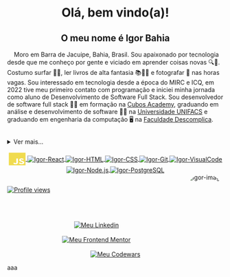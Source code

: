
<h1 align="center">Olá, bem vindo(a)!</h1>

<h2 align="center">O meu nome é Igor Bahia</h2> 



&nbsp;&nbsp;&nbsp;&nbsp;Moro em Barra de Jacuipe, Bahia, Brasil. Sou apaixonado por tecnologia desde que me conheço por gente e viciado em aprender coisas novas 🔍📖. Costumo surfar 🏄‍♂️, ler livros de alta fantasia 📚🧙🐉 e fotografar 📸 nas horas vagas. Sou interessado em tecnologia desde a época do MIRC e ICQ, em 2022 tive meu primeiro contato com programação e iniciei minha jornada como aluno de Desenvolvimento de Software Full Stack.
Sou desenvolvedor de software full stack 👨‍💻 em formação na [Cubos Academy](https://cubos.academy/), graduando em análise e desenvolvimento de software 🧑‍💻 na [Universidade UNIFACS](https://www.unifacs.br/) e graduando em engenharia da computação 🖥️ na [Faculdade Descomplica](https://descomplica.com.br/faculdade/).
  
##
<details>
  <summary>Ver mais...</summary>
  <div align="center">
  <a href="https://github.com/igorjba">
  <img width="42%" src="https://github-readme-stats.vercel.app/api?username=igorjba&show_icons=true&theme=tokyonight&include_all_commits=true&count_private=true&hide="/>
  <img width="50%" src="https://github-readme-stats.vercel.app/api/top-langs/?username=igorjba&layout=compact&langs_count=7&theme=tokyonight"/>
  </div>
</details>
	
  <div align="center" style="display: inline_block"><br>
  <img align="center" title="JavaScript" alt="Igor-Js" height="30" width="40" src="https://raw.githubusercontent.com/devicons/devicon/master/icons/javascript/javascript-plain.svg">
<!--   <img align="center" title="TypeScript" alt="Igor-Ts" height="30" width="40" src="https://raw.githubusercontent.com/devicons/devicon/master/icons/typescript/typescript-plain.svg"> -->
  <img align="center" title="React" alt="Igor-React" height="30" width="40" src="https://cdn.jsdelivr.net/gh/devicons/devicon/icons/react/react-original-wordmark.svg">
  <img align="center" title="HTML" alt="Igor-HTML" height="30" width="40" src="https://cdn.jsdelivr.net/gh/devicons/devicon/icons/html5/html5-plain-wordmark.svg">
  <img align="center" title="CSS" alt="Igor-CSS" height="30" width="40" src="https://cdn.jsdelivr.net/gh/devicons/devicon/icons/css3/css3-plain-wordmark.svg">
  <img align="center" title="Git" alt="Igor-Git" height="30" width="40" src="https://cdn.jsdelivr.net/gh/devicons/devicon/icons/git/git-plain-wordmark.svg">
<!--   <img align="center" title="npm" alt="Igor-Npm" height="30" width="40" src="https://cdn.jsdelivr.net/gh/devicons/devicon/icons/npm/npm-original-wordmark.svg">   -->
  <img align="center" title="Visual Studio Code (VS code)" alt="Igor-VisualCode" height="30" width="40" src="https://cdn.jsdelivr.net/gh/devicons/devicon/icons/visualstudio/visualstudio-plain.svg">  
  <img align="center" title="Node.js" alt="Igor-Node.js" height="30" width="40" src="https://cdn.jsdelivr.net/gh/devicons/devicon/icons/nodejs/nodejs-original.svg">
  <img align="center" title="PostgreSQL" alt="Igor-PostgreSQL" height="30" width="40" src="https://cdn.jsdelivr.net/gh/devicons/devicon/icons/postgresql/postgresql-original.svg">
  </div>
  <div>
  <img align="right" title="Olá, meu nome é Igor!" alt="Igor-image" height="150" style="border-radius:50px;" src="https://i.ibb.co/zbt84WN/Igor-gif1.png">
  </div>

##  
  <p align="left" title="Visitors"> <img src="https://komarev.com/ghpvc/?username=igorjba&color=blue" alt="Profile views" /> </p>
  <br>
  <br>
  <br>
  <div align="center"> 
  <a href="https://www.linkedin.com/in/igor-bahia-31b7b06b" target="_blank" rel="noopener noreferrer"><img src="https://img.shields.io/badge/-LinkedIn-%230077B5?style=for-the-badge&logo=linkedin&logoColor=white" title="Meu Linkedin" target="_blank"></a> 
  </div>
  <br>
	<div align="center"> 
  <a href="https://www.frontendmentor.io/profile/igorjba" target="_blank" rel="noopener noreferrer"><img src="https://img.shields.io/badge/Frontend%20Mentor-3F54A3.svg?style=for-the-badge&logo=Frontend-Mentor&logoColor=white" title="Meu Frontend Mentor" target="_blank"></a> 
  </div>
<br>
  <div align="center"> 
  <a href="https://www.codewars.com/users/igorjba" target="_blank" rel="noopener noreferrer"><img src="https://www.codewars.com/users/igorjba/badges/large" title="Meu Codewars" target="_blank"></a> 
 </div>

aaa
	
